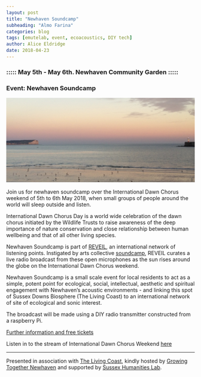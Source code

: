```yaml
---
layout: post
title: "Newhaven Soundcamp"
subheading: "Almo Farina"
categories: blog
tags: [emutelab, event, ecoacoustics, DIY tech]
author: Alice Eldridge
date: 2018-04-23
---
```



### :::::  May 5th - May 6th. Newhaven Community Garden :::::

### <b>Event: Newhaven Soundcamp</b>
![soundcamp](/img/westbeach.jpg)

Join us for newhaven soundcamp over the International Dawn Chorus weekend of 5th to 6th May 2018, when small groups of people around the world will sleep outside and listen.

International Dawn Chorus Day is a world wide celebration of the dawn chorus initiated by the Wildlife Trusts to raise awareness of the deep importance of nature conservation and close relationship between human wellbeing and that of all other living species.

Newhaven Soundcamp is part of [REVEIL](http://soundtent.org/soundcamp_reveil.html), an international network of listening points. Instigated by arts collective [soundcamp](http://soundtent.org/soundcamp_about.html), REVEIL curates a live radio broadcast from these open microphones as the sun rises around the globe on the International Dawn Chorus weekend.

Newhaven Soundcamp is a small scale event for local residents to act as a simple, potent point for ecological, social, intellectual, aesthetic and spiritual engagement with Newhaven’s acoustic environments - and linking this spot of Sussex Downs Biosphere (The Living Coast)  to an international network of site of ecological and sonic interest.

The broadcast will be made using a DIY radio transmitter constructed from a raspberry Pi.

[Further information and free tickets](https://www.eventbrite.co.uk/e/soundcamp-newhaven-tickets-45174650596)

Listen in to the stream of International Dawn Chorus Weekend [here](http://streams.soundtent.org/2018/streams)


----
Presented in association with [The Living Coast](https://www.thelivingcoast.org.uk/), kindly hosted by [Growing Together Newhaven](http://growingtogethernewhaven.org/) and supported by [Sussex Humanities Lab](http://www.sussex.ac.uk/shl/).
